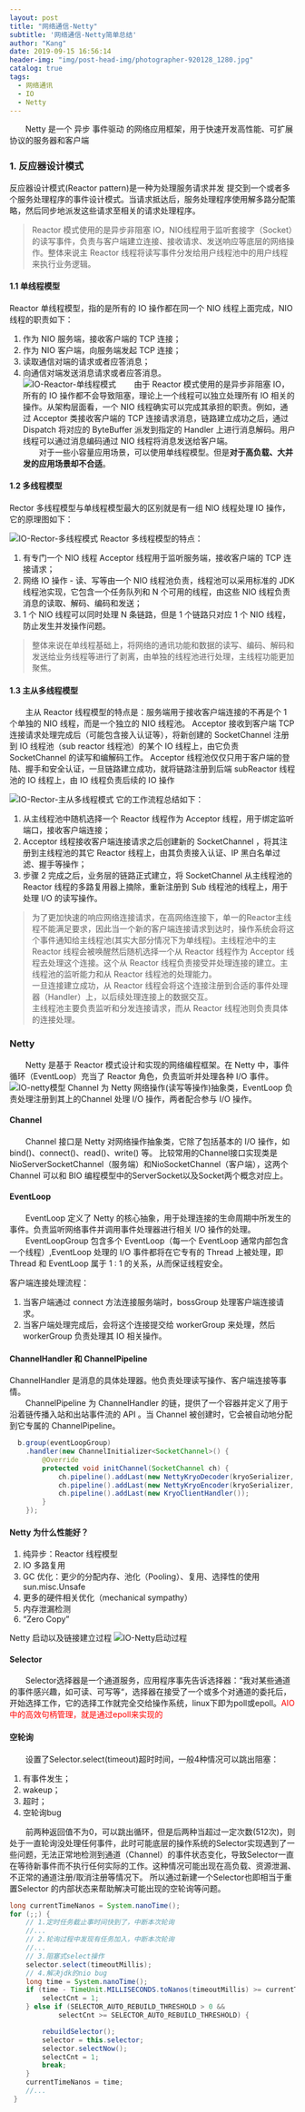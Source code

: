 ```yaml
---
layout: post
title: "网络通信-Netty"
subtitle: '网络通信-Netty简单总结'
author: "Kang"
date: 2019-09-15 16:56:14
header-img: "img/post-head-img/photographer-920128_1280.jpg"
catalog: true
tags:
  - 网络通讯
  - IO
  - Netty
---
```

&emsp;&emsp;Netty 是一个 异步 事件驱动 的网络应用框架，用于快速开发高性能、可扩展协议的服务器和客户端  

### 1. 反应器设计模式
反应器设计模式(Reactor pattern)是一种为处理服务请求并发 提交到一个或者多个服务处理程序的事件设计模式。当请求抵达后，服务处理程序使用解多路分配策略，然后同步地派发这些请求至相关的请求处理程序。   
> Reactor 模式使用的是异步非阻塞 IO，NIO线程用于监听套接字（Socket）的读写事件，负责与客户端建立连接、接收请求、发送响应等底层的网络操作。整体来说主 Reactor 线程将读写事件分发给用户线程池中的用户线程来执行业务逻辑。  
#### 1.1 单线程模型
Reactor 单线程模型，指的是所有的 IO 操作都在同一个 NIO 线程上面完成，NIO 线程的职责如下：
1. 作为 NIO 服务端，接收客户端的 TCP 连接；
2. 作为 NIO 客户端，向服务端发起 TCP 连接；
3. 读取通信对端的请求或者应答消息；
4. 向通信对端发送消息请求或者应答消息。  
![IO-Reactor-单线程模式](https://raw.githubusercontent.com/kangzhihu/images/master/IO-Reactor-单线程模式.png)
&emsp;&emsp;由于 Reactor 模式使用的是异步非阻塞 IO，所有的 IO 操作都不会导致阻塞，理论上一个线程可以独立处理所有 IO 相关的操作。从架构层面看，一个 NIO 线程确实可以完成其承担的职责。例如，通过 Acceptor 类接收客户端的 TCP 连接请求消息，链路建立成功之后，通过 Dispatch 将对应的 ByteBuffer 派发到指定的 Handler 上进行消息解码。用户线程可以通过消息编码通过 NIO 线程将消息发送给客户端。  
&emsp;&emsp;对于一些小容量应用场景，可以使用单线程模型。但是**对于高负载、大并发的应用场景却不合适**。

#### 1.2 多线程模型
Rector 多线程模型与单线程模型最大的区别就是有一组 NIO 线程处理 IO 操作，它的原理图如下：

![IO-Rector-多线程模式](https://raw.githubusercontent.com/kangzhihu/images/master/IO-Rector-多线程模式.png)
Reactor 多线程模型的特点： 
1. 有专门一个 NIO 线程 Acceptor 线程用于监听服务端，接收客户端的 TCP 连接请求；
2. 网络 IO 操作 - 读、写等由一个 NIO 线程池负责，线程池可以采用标准的 JDK 线程池实现，它包含一个任务队列和 N 个可用的线程，由这些 NIO 线程负责消息的读取、解码、编码和发送；
3. 1 个 NIO 线程可以同时处理 N 条链路，但是 1 个链路只对应 1 个 NIO 线程，防止发生并发操作问题。 
> 整体来说在单线程基础上，将网络的通讯功能和数据的读写、编码、解码和发送给业务线程等进行了剥离，由单独的线程池进行处理，主线程功能更加聚焦。  

#### 1.3 主从多线程模型
&emsp;&emsp;主从 Reactor 线程模型的特点是：服务端用于接收客户端连接的不再是个 1 个单独的 NIO 线程，而是一个独立的 NIO 线程池。 Acceptor 接收到客户端 TCP 连接请求处理完成后（可能包含接入认证等），将新创建的 SocketChannel 注册到 IO 线程池（sub reactor 线程池）的某个 IO 线程上，由它负责 SocketChannel 的读写和编解码工作。 Acceptor 线程池仅仅只用于客户端的登陆、握手和安全认证，一旦链路建立成功，就将链路注册到后端 subReactor 线程池的 IO 线程上，由 IO 线程负责后续的 IO 操作

![IO-Rector-主从多线程模式](https://raw.githubusercontent.com/kangzhihu/images/master/IO-Rector-主从多线程模式.png)
它的工作流程总结如下：  
1. 从主线程池中随机选择一个 Reactor 线程作为 Acceptor 线程，用于绑定监听端口，接收客户端连接；
2. Acceptor 线程接收客户端连接请求之后创建新的 SocketChannel ，将其注册到主线程池的其它 Reactor 线程上，由其负责接入认证、IP 黑白名单过滤、握手等操作；
3. 步骤 2 完成之后，业务层的链路正式建立，将 SocketChannel 从主线程池的 Reactor 线程的多路复用器上摘除，重新注册到 Sub 线程池的线程上，用于处理 I/O 的读写操作。
> 为了更加快速的响应网络连接请求，在高网络连接下，单一的Reactor主线程不能满足要求，因此当一个新的客户端连接请求到达时，操作系统会将这个事件通知给主线程池(其实大部分情况下为单线程)。主线程池中的主 Reactor 线程会被唤醒然后随机选择一个从 Reactor 线程作为 Acceptor 线程去处理这个连接。这个从 Reactor 线程负责接受并处理连接的建立。主线程池的监听能力和从 Reactor 线程池的处理能力。  
> 一旦连接建立成功，从 Reactor 线程会将这个连接注册到合适的事件处理器（Handler）上，以后续处理连接上的数据交互。  
> 主线程池主要负责监听和分发连接请求，而从 Reactor 线程池则负责具体的连接处理。

### Netty 
&emsp;&emsp;Netty 是基于 Reactor 模式设计和实现的网络编程框架。在 Netty 中，事件循环（EventLoop）充当了 Reactor 角色，负责监听并处理各种 I/O 事件。
![IO-netty模型](https://raw.githubusercontent.com/kangzhihu/images/master/IO-netty模型.jpeg)
Channel 为 Netty 网络操作(读写等操作)抽象类，EventLoop 负责处理注册到其上的Channel 处理 I/O 操作，两者配合参与 I/O 操作。  

#### Channel
&emsp;&emsp;Channel 接口是 Netty 对网络操作抽象类，它除了包括基本的 I/O 操作，如 bind()、connect()、read()、write() 等。 比较常用的Channel接口实现类是NioServerSocketChannel（服务端）和NioSocketChannel（客户端），这两个 Channel 可以和 BIO 编程模型中的ServerSocket以及Socket两个概念对应上。
#### EventLoop
&emsp;&emsp;EventLoop 定义了 Netty 的核心抽象，用于处理连接的生命周期中所发生的事件。负责监听网络事件并调用事件处理器进行相关 I/O 操作的处理。   
&emsp;&emsp;EventLoopGroup 包含多个 EventLoop（每一个 EventLoop 通常内部包含一个线程）,EventLoop 处理的 I/O 事件都将在它专有的 Thread 上被处理，即 Thread 和 EventLoop 属于 1 : 1 的关系，从而保证线程安全。  

客户端连接处理流程：  

1. 当客户端通过 connect 方法连接服务端时，bossGroup 处理客户端连接请求。
2. 当客户端处理完成后，会将这个连接提交给 workerGroup 来处理，然后 workerGroup 负责处理其 IO 相关操作。


#### ChannelHandler 和 ChannelPipeline
ChannelHandler 是消息的具体处理器。他负责处理读写操作、客户端连接等事情。  
&emsp;&emsp;ChannelPipeline 为 ChannelHandler 的链，提供了一个容器并定义了用于沿着链传播入站和出站事件流的 API 。当 Channel 被创建时，它会被自动地分配到它专属的 ChannelPipeline。
```java
  b.group(eventLoopGroup)
    .handler(new ChannelInitializer<SocketChannel>() {
        @Override
        protected void initChannel(SocketChannel ch) {
            ch.pipeline().addLast(new NettyKryoDecoder(kryoSerializer, RpcResponse.class));
            ch.pipeline().addLast(new NettyKryoEncoder(kryoSerializer, RpcRequest.class));
            ch.pipeline().addLast(new KryoClientHandler());
        }
    });
```



#### Netty 为什么性能好？
1. 纯异步：Reactor 线程模型
2. IO 多路复用
3. GC 优化：更少的分配内存、池化（Pooling）、复用、选择性的使用 sun.misc.Unsafe
4. 更多的硬件相关优化（mechanical sympathy）
5. 内存泄漏检测
6. “Zero Copy”  

Netty 启动以及链接建立过程
![IO-Netty启动过程](https://raw.githubusercontent.com/kangzhihu/images/master/IO-Netty启动过程.png)


####  Selector
&emsp;&emsp;Selector选择器是一个通道服务，应用程序事先告诉选择器：“我对某些通道的事件感兴趣，如可读、可写等“，选择器在接受了一个或多个对通道的委托后，开始选择工作，它的选择工作就完全交给操作系统，linux下即为poll或epoll。<font color="red">AIO中的高效句柄管理，就是通过epoll来实现的</font>

#### 空轮询
&emsp;&emsp;设置了Selector.select(timeout)超时时间，一般4种情况可以跳出阻塞：
1. 有事件发生；
2. wakeup；
3. 超时；
4. 空轮询bug

&emsp;&emsp;前两种返回值不为0，可以跳出循环，但是后两种当超过一定次数(512次)，则处于一直轮询没处理任何事件，此时可能底层的操作系统的Selector实现遇到了一些问题，无法正常地检测到通道（Channel）的事件状态变化，导致Selector一直在等待新事件而不执行任何实际的工作。这种情况可能出现在高负载、资源泄漏、不正常的通道注册/取消注册等情况下。
所以通过新建一个Selector也即相当于重置Selector 的内部状态来帮助解决可能出现的空轮询等问题。
```java
long currentTimeNanos = System.nanoTime();
for (;;) {
    // 1.定时任务截止事时间快到了，中断本次轮询
    //...
    // 2.轮询过程中发现有任务加入，中断本次轮询
    //...
    // 3.阻塞式select操作
    selector.select(timeoutMillis);
    // 4.解决jdk的nio bug
    long time = System.nanoTime();
    if (time - TimeUnit.MILLISECONDS.toNanos(timeoutMillis) >= currentTimeNanos) {
        selectCnt = 1;
    } else if (SELECTOR_AUTO_REBUILD_THRESHOLD > 0 &&
            selectCnt >= SELECTOR_AUTO_REBUILD_THRESHOLD) {

        rebuildSelector();
        selector = this.selector;
        selector.selectNow();
        selectCnt = 1;
        break;
    }
    currentTimeNanos = time;
    //...
 }
```
